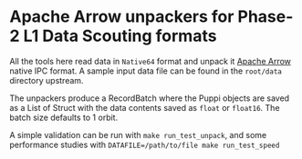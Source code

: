# Apache Arrow unpackers for Phase-2 L1 Data Scouting formats

All the tools here read data in `Native64` format and unpack it [Apache Arrow](https://arrow.apache.org/docs/cpp/index.html) native IPC format. A sample input data file can be found in the `root/data` directory upstream.

The unpackers produce a RecordBatch where the Puppi objects are saved as a List of Struct with the data contents saved as `float` or `float16`. The batch size defaults to 1 orbit.

A simple validation can be run with `make run_test_unpack`, and some performance studies with `DATAFILE=/path/to/file make run_test_speed`